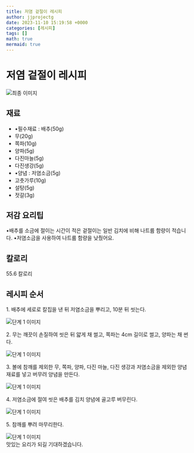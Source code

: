 ```yaml
---
title: 저염 겉절이 레시피
author: jjprojectg
date: 2023-11-10 15:19:58 +0000
categories: [레시피]
tags: []
math: true
mermaid: true
---
```

<meta name="og:type" content="website"/>
<meta charset="UTF-8"/>
<div class="header">
  <h1>저염 겉절이 레시피</h1>
</div>

<div class="container my-4">
  <div class="row">
    <div class="col-12 col-md-6">
      <div class="recipe-image">
        <img src="http://www.foodsafetykorea.go.kr/uploadimg/20230306/20230306035647_1678085807473.jpg" class="step-image" alt="최종 이미지"/>
      </div>
    </div>
    <div class="col-12 col-md-6">
      <div class="ingredients">
        <h2>재료</h2>
        <ul class="card">
          <li> •필수재료 : 배추(50g) </li>
          <li>  무(20g) </li>
          <li>  쪽파(10g) </li>
          <li>  양파(5g) </li>
          <li>  다진마늘(5g) </li>
          <li>  다진생강(5g) </li>
          <li> •양념 : 저염소금(5g) </li>
          <li>  고춧가루(10g) </li>
          <li>  설탕(5g) </li>
          <li>  젓갈(3g) </li>
</ul>
      </div>
    </div>
    <div class="col-12 col-md-6">
      <div class="ingredients">
        <h2>저감 요리팁</h2>
        <div class="card"> 
          <p>
            •배추를 소금에 절이는 시간이 적은 겉절이는 일반 김치에 비해 나트륨 함량이 적습니다.
•저염소금을 사용하여 나트륨 함량을 낮췄어요.
          </p>
        </div>
      </div>
      <div class="ingredients">
        <h2>칼로리</h2>
        <div class="card"> 
          <p>
            55.6 칼로리
          </p>
        </div>
      </div>
    </div>
  </div>

  <h2 class="my-4">레시피 순서</h2>
  <div class="card recipe-card">
    <div class="card-body recipe-step">
      <p class="card-text step-description">1. 배추에 세로로 칼집을 낸 뒤 저염소금을 뿌리고, 10분 뒤 씻는다.</p>
      <img src="http://www.foodsafetykorea.go.kr/uploadimg/20230306/20230306035841_1678085921861.jpg" alt="단계 1 이미지" class="step-image"/>
    </div>
  </div>
  <div class="card recipe-card">
    <div class="card-body recipe-step">
      <p class="card-text step-description">2. 무는 깨끗이 손질하여 씻은 뒤 얇게 채 썰고, 쪽파는 4cm 길이로 썰고, 양파는 채 썬다.</p>
      <img src="http://www.foodsafetykorea.go.kr/uploadimg/20230306/20230306035903_1678085943027.jpg" alt="단계 1 이미지" class="step-image"/>
    </div>
  </div>
  <div class="card recipe-card">
    <div class="card-body recipe-step">
      <p class="card-text step-description">3. 볼에 참깨를 제외한 무, 쪽파, 양파, 다진 마늘, 다진 생강과 저염소금을 제외한 양념재료를 넣고 버무려 양념을 만든다.</p>
      <img src="http://www.foodsafetykorea.go.kr/uploadimg/20230306/20230306035921_1678085961708.jpg" alt="단계 1 이미지" class="step-image"/>
    </div>
  </div>
  <div class="card recipe-card">
    <div class="card-body recipe-step">
      <p class="card-text step-description">4. 저염소금에 절여 씻은 배추를 김치 양념에 골고루 버무린다.</p>
      <img src="http://www.foodsafetykorea.go.kr/uploadimg/20230306/20230306035943_1678085983952.jpg" alt="단계 1 이미지" class="step-image"/>
    </div>
  </div>
  <div class="card recipe-card">
    <div class="card-body recipe-step">
      <p class="card-text step-description">5. 참깨를 뿌려 마무리한다.</p>
      <img src="http://www.foodsafetykorea.go.kr/uploadimg/20230306/20230306040006_1678086006310.jpg" alt="단계 1 이미지" class="step-image"/>
    </div>
  </div>

</div>
맛있는 요리가 되길 기대하겠습니다.
